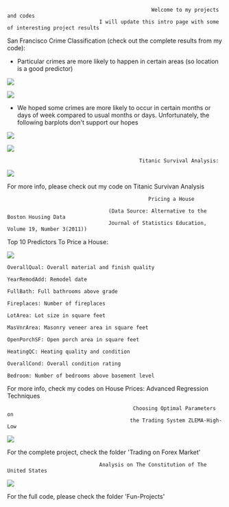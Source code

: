 
                                                   Welcome to my projects and codes
                                  I will update this intro page with some of interesting project results



San Francisco Crime Classification (check out the complete results from my code):

  - Particular crimes are more likely to happen in certain areas (so location is a good predictor)

![](https://github.com/batmanLA/modelling/blob/master/pictures/13.jpeg)

![](https://github.com/batmanLA/modelling/blob/master/pictures/12.jpeg)

  - We hoped some crimes are more likely to occur in certain months or days of week
    compared to usual months or days. Unfortunately, the following barplots don't support our hopes
  
![](https://github.com/batmanLA/modelling/blob/master/pictures/san1.jpeg)

![](https://github.com/batmanLA/modelling/blob/master/pictures/san2.jpeg)



                                               Titanic Survival Analysis:

![](https://github.com/batmanLA/modelling/blob/master/pictures/tita.jpeg)
  
  
For more info, please check out my code on Titanic Survivan Analysis

  
  

                                                  Pricing a House
                                                       
                                     (Data Source: Alternative to the Boston Housing Data
                                     Journal of Statistics Education, Volume 19, Number 3(2011))
                                         
Top 10 Predictors To Price a House:

  ![](https://github.com/batmanLA/modelling/blob/master/pictures/housevar.jpeg)
  
    OverallQual: Overall material and finish quality
  
    YearRemodAdd: Remodel date
  
    FullBath: Full bathrooms above grade
  
    Fireplaces: Number of fireplaces
  
    LotArea: Lot size in square feet
  
    MasVnrArea: Masonry veneer area in square feet
  
    OpenPorchSF: Open porch area in square feet
  
    HeatingQC: Heating quality and condition
  
    OverallCond: Overall condition rating
  
    Bedroom: Number of bedrooms above basement level
  
For more info, check my codes on House Prices: Advanced Regression Techniques



                                             Choosing Optimal Parameters on
                                            the Trading System ZLEMA-High-Low
                                            
![](https://github.com/batmanLA/modelling/blob/master/Trading-on-Forex-Market/optimal_period.jpg)

For the complete project, check the folder 'Trading on Forex Market'


                                  Analysis on The Constitution of The United States

![](https://github.com/batmanLA/modelling/blob/master/pictures/con.jpeg)

For the full code, please check the folder 'Fun-Projects'
